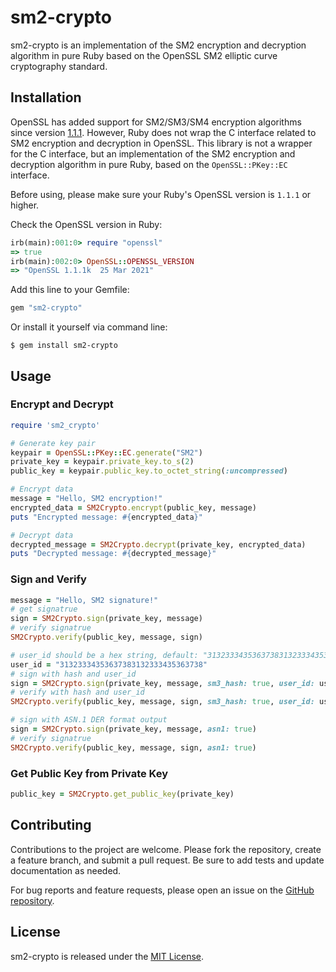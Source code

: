 # sm2-crypto

sm2-crypto is an implementation of the SM2 encryption and decryption algorithm in pure Ruby based on the OpenSSL SM2 elliptic curve cryptography standard.

## Installation
OpenSSL has added support for SM2/SM3/SM4 encryption algorithms since version [1.1.1](https://www.openssl.org/news/openssl-1.1.1-notes.html). However, Ruby does not wrap the C interface related to SM2 encryption and decryption in OpenSSL. This library is not a wrapper for the C interface, but an implementation of the SM2 encryption and decryption algorithm in pure Ruby, based on the `OpenSSL::PKey::EC` interface.

Before using, please make sure your Ruby's OpenSSL version is `1.1.1` or higher.

Check the OpenSSL version in Ruby:

```ruby
irb(main):001:0> require "openssl"
=> true
irb(main):002:0> OpenSSL::OPENSSL_VERSION
=> "OpenSSL 1.1.1k  25 Mar 2021"
```

Add this line to your Gemfile:

```ruby
gem "sm2-crypto"
```

Or install it yourself via command line:

```shell
$ gem install sm2-crypto
```

## Usage

### Encrypt and Decrypt

```ruby
require 'sm2_crypto'

# Generate key pair
keypair = OpenSSL::PKey::EC.generate("SM2")
private_key = keypair.private_key.to_s(2)
public_key = keypair.public_key.to_octet_string(:uncompressed)

# Encrypt data
message = "Hello, SM2 encryption!"
encrypted_data = SM2Crypto.encrypt(public_key, message)
puts "Encrypted message: #{encrypted_data}"

# Decrypt data
decrypted_message = SM2Crypto.decrypt(private_key, encrypted_data)
puts "Decrypted message: #{decrypted_message}"
```

### Sign and Verify

```ruby
message = "Hello, SM2 signature!"
# get signatrue
sign = SM2Crypto.sign(private_key, message)
# verify signatrue
SM2Crypto.verify(public_key, message, sign)

# user_id should be a hex string, default: "31323334353637383132333435363738" which is equal to utf-8 string: "1234567812345678"
user_id = "31323334353637383132333435363738"
# sign with hash and user_id
sign = SM2Crypto.sign(private_key, message, sm3_hash: true, user_id: user_id)
# verify with hash and user_id
SM2Crypto.verify(public_key, message, sign, sm3_hash: true, user_id: user_id)

# sign with ASN.1 DER format output
sign = SM2Crypto.sign(private_key, message, asn1: true)
# verify signatrue
SM2Crypto.verify(public_key, message, sign, asn1: true)
```

### Get Public Key from Private Key

```ruby
public_key = SM2Crypto.get_public_key(private_key)
```

## Contributing

Contributions to the project are welcome. Please fork the repository, create a feature branch, and submit a pull request. Be sure to add tests and update documentation as needed.

For bug reports and feature requests, please open an issue on the [GitHub repository](https://github.com/numbcoder/sm2-crypto/issues).

## License

sm2-crypto is released under the [MIT License](https://opensource.org/licenses/MIT).
